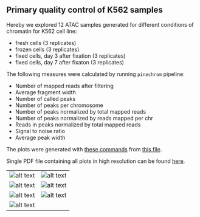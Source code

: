 Primary quality control of K562 samples
---------------------------------------

Hereby we explored 12 ATAC samples generated for different conditions of
chromatin for K562 cell line:

- fresh cells (3 replicates)
- frozen cells (3 replicates)
- fixed cells, day 3 after fixation (3 replicates)
- fixed cells, day 7 after fixaton (3 replicates)

The following measures were calculated by running `pinechrom` pipeline:

- Number of mapped reads after filtering
- Average fragment width
- Number of called peaks
- Number of peaks per chromosome
- Number of peaks normalized by total mapped reads
- Number of peaks normalized by reads mapped per chr
- Reads in peaks normalized by total mapped reads
- Signal to noise ratio
- Average peak width

The plots were generated with
[these commands](https://github.com/jknightlab/ATACseq_pipeline/blob/master/Core_manuscript/reports_summary_plots.R)
from
[this file](https://github.com/jknightlab/ATACseq_pipeline/blob/master/Core_manuscript/reports_summary.txt).

Single PDF file containing all plots in high resolution can be found
[here](https://github.com/jknightlab/ATACseq_pipeline/blob/master/Core_manuscript/K562.three_repl.boxplot.QC.pdf).




|     |     |
| --- | --- |
| ![alt text](https://github.com/jknightlab/ATACseq_pipeline/blob/master/Core_manuscript/fresh1_extsize_ASCC3.png) |   ![alt text](https://github.com/jknightlab/ATACseq_pipeline/blob/master/Core_manuscript/fresh1_extsize_intergenic.png) |
| ![alt text](https://github.com/jknightlab/ATACseq_pipeline/blob/master/Core_manuscript/fresh1_extsize_RPE_prom.png) |   ![alt text](https://github.com/jknightlab/ATACseq_pipeline/blob/master/Core_manuscript/fresh1_extsize_triple_peak_low_coverage.png) |
| ![alt text](https://github.com/jknightlab/ATACseq_pipeline/blob/master/Core_manuscript/fresh1_extsize_double_peak.png) |   ![alt text](https://github.com/jknightlab/ATACseq_pipeline/blob/master/Core_manuscript/fresh1_extsize_mult_peaks.png) |
| ![alt text](https://github.com/jknightlab/ATACseq_pipeline/blob/master/Core_manuscript/fresh1_extsize_SPOPL_double_peak.png) |   |





